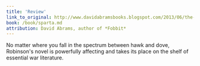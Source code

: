 ```yaml
---
title: 'Review'
link_to_original: http://www.davidabramsbooks.blogspot.com/2013/06/the-quiet-outrage-of-war-sparta-by.html
book: /book/sparta.md
attribution: David Abrams, author of *Fobbit*
---
```

No matter where you fall in the spectrum between hawk and dove, Robinson's novel is powerfully affecting and takes its place on the shelf of essential war literature.

